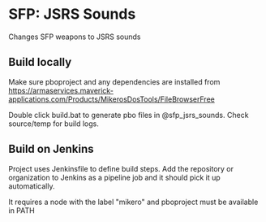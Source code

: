 # SFP: JSRS Sounds

Changes SFP weapons to JSRS sounds

## Build locally

Make sure pboproject and any dependencies are installed from https://armaservices.maverick-applications.com/Products/MikerosDosTools/FileBrowserFree

Double click build.bat to generate pbo files in @sfp_jsrs_sounds.
Check source/temp for build logs.

## Build on Jenkins

Project uses Jenkinsfile to define build steps.
Add the repository or organization to Jenkins as a pipeline job and it should pick it up automatically.

It requires a node with the label "mikero" and pboproject must be available in PATH
